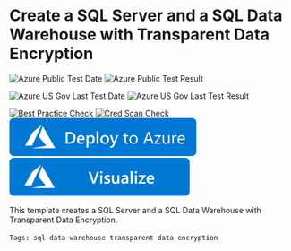 # Create a SQL Server and a SQL Data Warehouse with Transparent Data Encryption

![Azure Public Test Date](https://azurequickstartsservice.blob.core.windows.net/badges/201-sql-data-warehouse-transparent-encryption-create/PublicLastTestDate.svg)
![Azure Public Test Result](https://azurequickstartsservice.blob.core.windows.net/badges/201-sql-data-warehouse-transparent-encryption-create/PublicDeployment.svg)

![Azure US Gov Last Test Date](https://azurequickstartsservice.blob.core.windows.net/badges/201-sql-data-warehouse-transparent-encryption-create/FairfaxLastTestDate.svg)
![Azure US Gov Last Test Result](https://azurequickstartsservice.blob.core.windows.net/badges/201-sql-data-warehouse-transparent-encryption-create/FairfaxDeployment.svg)

![Best Practice Check](https://azurequickstartsservice.blob.core.windows.net/badges/201-sql-data-warehouse-transparent-encryption-create/BestPracticeResult.svg)
![Cred Scan Check](https://azurequickstartsservice.blob.core.windows.net/badges/201-sql-data-warehouse-transparent-encryption-create/CredScanResult.svg)
[![Deploy To Azure](https://raw.githubusercontent.com/Azure/azure-quickstart-templates/master/1-CONTRIBUTION-GUIDE/images/deploytoazure.svg?sanitize=true)](https://portal.azure.com/#create/Microsoft.Template/uri/https%3A%2F%2Fraw.githubusercontent.com%2FAzure%2Fazure-quickstart-templates%2Fmaster%2F201-sql-data-warehouse-transparent-encryption-create%2Fazuredeploy.json)  [![Visualize](https://raw.githubusercontent.com/Azure/azure-quickstart-templates/master/1-CONTRIBUTION-GUIDE/images/visualizebutton.svg?sanitize=true)](http://armviz.io/#/?load=https%3A%2F%2Fraw.githubusercontent.com%2FAzure%2Fazure-quickstart-templates%2Fmaster%2F201-sql-data-warehouse-transparent-encryption-create%2Fazuredeploy.json)

This template creates a SQL Server and a SQL Data Warehouse with Transparent Data Encryption.

`Tags: sql data warehouse transparent data encryption`


